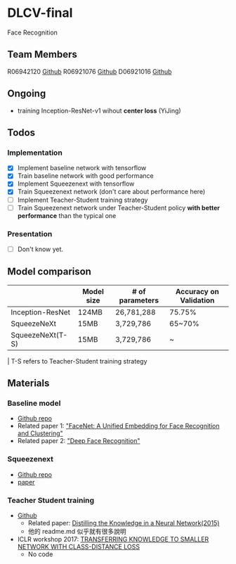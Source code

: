 # DLCV-final
Face Recognition

## Team Members
R06942120 [Github](https://github.com/ljn3333)
R06921076 [Github](https://github.com/YiJingLin)
D06921016 [Github](https://github.com/davidjaw)

## Ongoing
- training Inception-ResNet-v1 wihout **center loss** (YiJing)

## Todos

### Implementation
- [x] Implement baseline network with tensorflow
- [x] Train baseline network with good performance
- [x] Implement Squeezenext with tensorflow
- [x] Train Squeezenext network (don't care about performance here)
- [ ] Implement Teacher-Student training strategy
- [ ] Train Squeezenext network under Teacher-Student policy **with better performance** than the typical one

### Presentation
- [ ] Don't know yet.

## Model comparison
|  | Model size | # of parameters | Accuracy on Validation |
| -------- | -------- | -------- | -------- |
| Inception-ResNet | 124MB | 26,781,288 | 75.75% |
| SqueezeNeXt | 15MB     | 3,729,786     | 65~70% |
| SqueezeNeXt(T-S) | 15MB     | 3,729,786     | ~ |

| T-S refers to Teacher-Student training strategy

## Materials
### Baseline model
* [Github repo](https://github.com/davidsandberg/facenet)
* Related paper 1: ["FaceNet: A Unified Embedding for Face Recognition and Clustering"](https://arxiv.org/abs/1503.03832)
* Related paper 2: ["Deep Face Recognition"](http://www.robots.ox.ac.uk/~vgg/publications/2015/Parkhi15/parkhi15.pdf)

### Squeezenext
* [Github repo](https://github.com/amirgholami/SqueezeNext)
* [paper](https://arxiv.org/abs/1803.10615)

### Teacher Student training
* [Github](https://github.com/EricHe98/Teacher-Student-Training)
  * Related paper: [Distilling the Knowledge in a Neural Network(2015)](https://arxiv.org/abs/1503.02531?context=cs)
  * 他的 readme.md 似乎就有很多說明
* ICLR workshop 2017: [TRANSFERRING KNOWLEDGE TO SMALLER NETWORK
WITH CLASS-DISTANCE LOSS](https://openreview.net/pdf?id=ByXrfaGFe)
  * No code


